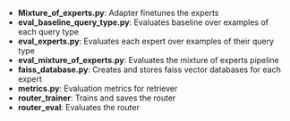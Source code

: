 - **Mixture_of_experts.py**: Adapter finetunes the experts
- **eval_baseline_query_type.py**: Evaluates baseline over examples of each query type
- **eval_experts.py**: Evaluates each expert over examples of their query type
- **eval_mixture_of_experts.py**: Evaluates the mixture of experts pipeline
- **faiss_database.py**: Creates and stores faiss vector databases for each expert
- **metrics.py**: Evaluation metrics for retriever
- **router_trainer**: Trains and saves the router
- **router_eval**: Evaluates the router
